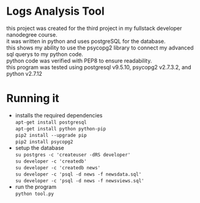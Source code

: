 # Logs Analysis Tool
this project was created for the third project in my fullstack developer nanodegree course.  
it was written in python and uses postgreSQL for the database.  
this shows my ability to use the psycopg2 library to connect my advanced sql querys to my python code.  
python code was verified with PEP8 to ensure readability.  
this program was tested using postgresql v9.5.10, psycopg2 v2.7.3.2, and python v2.7.12  

# Running it
- installs the required dependencies  
`apt-get install postgresql`  
`apt-get install python python-pip`  
`pip2 install --upgrade pip`  
`pip2 install psycopg2`  
- setup the database  
`su postgres -c 'createuser -dRS developer'`  
`su developer -c 'createdb'`  
`su developer -c 'createdb news'`  
`su developer -c 'psql -d news -f newsdata.sql'`  
`su developer -c 'psql -d news -f newsviews.sql'`  
- run the program  
`python tool.py`  
